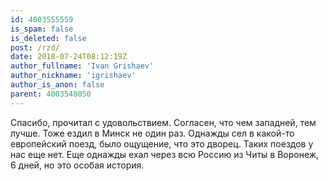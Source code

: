 ```yaml
---
id: 4003555559
is_spam: false
is_deleted: false
post: /rzd/
date: 2018-07-24T08:12:19Z
author_fullname: 'Ivan Grishaev'
author_nickname: 'igrishaev'
author_is_anon: false
parent: 4003548050
---
```


<p>Спасибо, прочитал с удовольствием. Согласен, что чем западней, тем лучше. Тоже ездил в Минск не один раз. Однажды сел в какой-то европейский поезд, было ощущение, что это дворец. Таких поездов у нас еще нет. Еще однажды ехал через всю Россию из Читы в Воронеж, 6 дней, но это особая история.</p>
